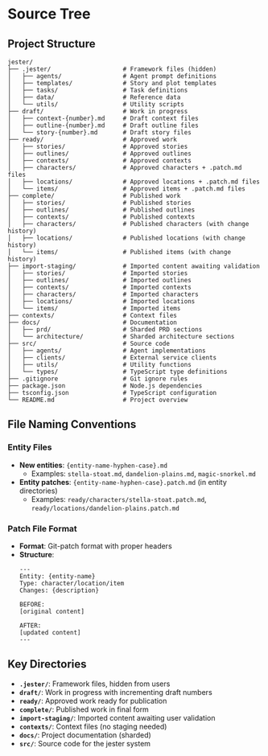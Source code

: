 # Source Tree

## Project Structure

```
jester/
├── .jester/                    # Framework files (hidden)
│   ├── agents/                 # Agent prompt definitions
│   ├── templates/              # Story and plot templates
│   ├── tasks/                  # Task definitions
│   ├── data/                   # Reference data
│   └── utils/                  # Utility scripts
├── draft/                      # Work in progress
│   ├── context-{number}.md     # Draft context files
│   ├── outline-{number}.md     # Draft outline files
│   └── story-{number}.md       # Draft story files
├── ready/                      # Approved work
│   ├── stories/                # Approved stories
│   ├── outlines/               # Approved outlines
│   ├── contexts/               # Approved contexts
│   ├── characters/             # Approved characters + .patch.md files
│   ├── locations/              # Approved locations + .patch.md files
│   └── items/                  # Approved items + .patch.md files
├── complete/                   # Published work
│   ├── stories/                # Published stories
│   ├── outlines/               # Published outlines
│   ├── contexts/               # Published contexts
│   ├── characters/             # Published characters (with change history)
│   ├── locations/              # Published locations (with change history)
│   └── items/                  # Published items (with change history)
├── import-staging/             # Imported content awaiting validation
│   ├── stories/                # Imported stories
│   ├── outlines/               # Imported outlines
│   ├── contexts/               # Imported contexts
│   ├── characters/             # Imported characters
│   ├── locations/              # Imported locations
│   └── items/                  # Imported items
├── contexts/                   # Context files
├── docs/                       # Documentation
│   ├── prd/                    # Sharded PRD sections
│   └── architecture/           # Sharded architecture sections
├── src/                        # Source code
│   ├── agents/                 # Agent implementations
│   ├── clients/                # External service clients
│   ├── utils/                  # Utility functions
│   └── types/                  # TypeScript type definitions
├── .gitignore                  # Git ignore rules
├── package.json                # Node.js dependencies
├── tsconfig.json               # TypeScript configuration
└── README.md                   # Project overview
```

## File Naming Conventions

### Entity Files
- **New entities**: `{entity-name-hyphen-case}.md`
  - Examples: `stella-stoat.md`, `dandelion-plains.md`, `magic-snorkel.md`
- **Entity patches**: `{entity-name-hyphen-case}.patch.md` (in entity directories)
  - Examples: `ready/characters/stella-stoat.patch.md`, `ready/locations/dandelion-plains.patch.md`

### Patch File Format
- **Format**: Git-patch format with proper headers
- **Structure**: 
  ```
  ---
  Entity: {entity-name}
  Type: character/location/item
  Changes: {description}
  
  BEFORE:
  [original content]
  
  AFTER:
  [updated content]
  ---
  ```

## Key Directories

- **`.jester/`**: Framework files, hidden from users
- **`draft/`**: Work in progress with incrementing draft numbers
- **`ready/`**: Approved work ready for publication
- **`complete/`**: Published work in final form
- **`import-staging/`**: Imported content awaiting user validation
- **`contexts/`**: Context files (no staging needed)
- **`docs/`**: Project documentation (sharded)
- **`src/`**: Source code for the jester system
